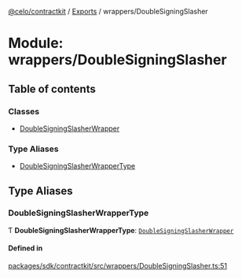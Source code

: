 [@celo/contractkit](../README.md) / [Exports](../modules.md) / wrappers/DoubleSigningSlasher

# Module: wrappers/DoubleSigningSlasher

## Table of contents

### Classes

- [DoubleSigningSlasherWrapper](../classes/wrappers_DoubleSigningSlasher.DoubleSigningSlasherWrapper.md)

### Type Aliases

- [DoubleSigningSlasherWrapperType](wrappers_DoubleSigningSlasher.md#doublesigningslasherwrappertype)

## Type Aliases

### DoubleSigningSlasherWrapperType

Ƭ **DoubleSigningSlasherWrapperType**: [`DoubleSigningSlasherWrapper`](../classes/wrappers_DoubleSigningSlasher.DoubleSigningSlasherWrapper.md)

#### Defined in

[packages/sdk/contractkit/src/wrappers/DoubleSigningSlasher.ts:51](https://github.com/celo-org/developer-tooling/blob/master/packages/sdk/contractkit/src/wrappers/DoubleSigningSlasher.ts#L51)
